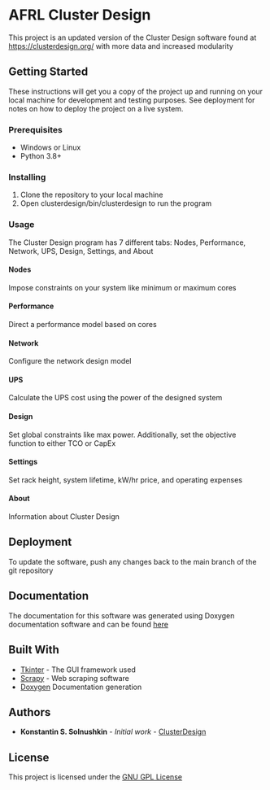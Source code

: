 # AFRL Cluster Design

This project is an updated version of the Cluster Design software found at https://clusterdesign.org/ with more data and increased modularity

## Getting Started

These instructions will get you a copy of the project up and running on your local machine for development and testing purposes. See deployment for notes on how to deploy the project on a live system.

### Prerequisites

- Windows or Linux
- Python 3.8+

### Installing

1. Clone the repository to your local machine
2. Open clusterdesign/bin/clusterdesign to run the program

### Usage

The Cluster Design program has 7 different tabs: Nodes, Performance, Network, UPS, Design, Settings, and About

#### Nodes

Impose constraints on your system like minimum or maximum cores

#### Performance

Direct a performance model based on cores

#### Network

Configure the network design model

#### UPS

Calculate the UPS cost using the power of the designed system

#### Design

Set global constraints like max power. Additionally, set the objective function to either TCO or CapEx

#### Settings
Set rack height, system lifetime, kW/hr price, and operating expenses

#### About

Information about Cluster Design

## Deployment

To update the software, push any changes back to the main branch of the git repository

## Documentation

The documentation for this software was generated using Doxygen documentation software and can be found [here](file:///html/index.html)

## Built With

* [Tkinter](https://pythonbasics.org/tkinter/) - The GUI framework used
* [Scrapy](https://scrapy.org/) - Web scraping software
* [Doxygen](https://www.doxygen.nl/index.html) Documentation generation

## Authors

* **Konstantin S. Solnushkin** - *Initial work* - [ClusterDesign](https://clusterdesign.org/)

## License

This project is licensed under the [GNU GPL License](https://www.gnu.org/licenses/gpl-3.0.en.html#license-text)
